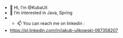 - 👋 Hi, I’m @KubaUli
- 👀 I’m interested in Java, Spring 
- - 📫 You can reach me on linkedin :
- https://pl.linkedin.com/in/jakub-ulikowski-067358207

<!---
KubaUli/KubaUli is a ✨ special ✨ repository because its `README.md` (this file) appears on your GitHub profile.
You can click the Preview link to take a look at your changes.
--->
